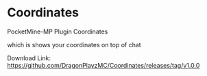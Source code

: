 # Coordinates

PocketMine-MP Plugin Coordinates

which is shows your coordinates on top of chat

Download Link: https://github.com/DragonPlayzMC/Coordinates/releases/tag/v1.0.0
